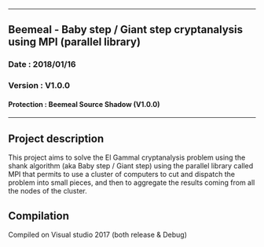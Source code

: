 ____
## Beemeal - Baby step / Giant step cryptanalysis using MPI (parallel library)
### Date    : 2018/01/16
### Version : V1.0.0
#### Protection	: Beemeal Source Shadow (V1.0.0)
____

## __Project description__
This project aims to solve the El Gammal cryptanalysis problem using the shank algorithm
(aka Baby step / Giant step) using the parallel library called MPI that permits to use
a cluster of computers to cut and dispatch the problem into small pieces, and then to
aggregate the results coming from all the nodes of the cluster.


## __Compilation__
Compiled on Visual studio 2017 (both release & Debug)
